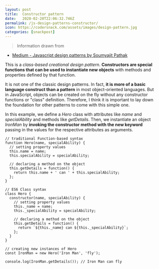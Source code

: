 ```yaml
---
layout: post
title:  Constructor pattern
date:   2020-02-20T22:06:32.746Z
permalink: /js-design-patterns-constructor/
icon: https://codersnack.com/assets/images/design-pattern.jpg
categories: [snackpost]
---
```


> Information drawn from 
- [Medium - Javascript design patterns by Soumyajit Pathak](https://medium.com/better-programming/javascript-design-patterns-25f0faaaa15)

This is a *class-based creational design pattern*. **Constructors are special functions that can be used to instantiate new objects** with methods and properties defined by that function.

It is not one of the classic design patterns. In fact, **it is more of a basic language construct than a pattern** in most object-oriented languages. But in JavaScript, objects can be created on the fly without any constructor functions or "class" definition. Therefore, I think it is important to lay down the foundation for other patterns to come with this simple one.

In this example, we define a *Hero* class with attributes like *name* and *specialAbility* and methods like *getDetails*. Then, we instantiate an object *IronMan* by **invoking the constructor method with the new keyword** passing in the values for the respective attributes as arguments.

```
// traditional Function-based syntax
function Hero(name, specialAbility) {
  // setting property values
  this.name = name;
  this.specialAbility = specialAbility;

  // declaring a method on the object
  this.getDetails = function() {
    return this.name + ' can ' + this.specialAbility;
  };
}

// ES6 Class syntax
class Hero {
  constructor(name, specialAbility) {
    // setting property values
    this._name = name;
    this._specialAbility = specialAbility;

    // declaring a method on the object
    this.getDetails = function() {
      return `${this._name} can ${this._specialAbility}`;
    };
  }
}

// creating new instances of Hero
const IronMan = new Hero('Iron Man', 'fly');

console.log(IronMan.getDetails()); // Iron Man can fly
```